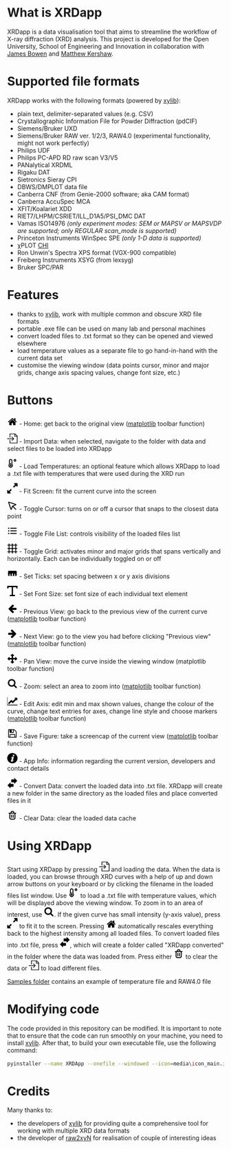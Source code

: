 # What is XRDapp
XRDapp is a data visualisation tool that aims to streamline the workflow of X-ray diffraction (XRD) analysis. This project is developed for the Open University, School of Engineering and Innovation in collaboration with [James Bowen](https://www.linkedin.com/in/bowenjames/) and [Matthew Kershaw](https://www.linkedin.com/in/matt-kershaw-47634b57/). 
# Supported file formats
XRDapp works with the following formats (powered by [xylib](https://github.com/wojdyr/xylib/tree/master)):
- plain text, delimiter-separated values (e.g. CSV)
- Crystallographic Information File for Powder Diffraction (pdCIF)
- Siemens/Bruker UXD
- Siemens/Bruker RAW ver. 1/2/3, RAW4.0 (experimental functionality, might not work perfectly)
- Philips UDF
- Philips PC-APD RD raw scan V3/V5
- PANalytical XRDML
- Rigaku DAT
- Sietronics Sieray CPI
- DBWS/DMPLOT data file
- Canberra CNF (from Genie-2000 software; aka CAM format)
- Canberra AccuSpec MCA
- XFIT/Koalariet XDD
- RIET7/LHPM/CSRIET/ILL_D1A5/PSI_DMC DAT
- Vamas ISO14976 _(only experiment modes: SEM or MAPSV or MAPSVDP are supported; only REGULAR scan_mode is supported)_
- Princeton Instruments WinSpec SPE _(only 1-D data is supported)_
- χPLOT [CHI](http://www.esrf.eu/computing/scientific/FIT2D/FIT2D_REF/node115.html#SECTION0001851500000000000000)
- Ron Unwin's Spectra XPS format (VGX-900 compatible)
- Freiberg Instruments XSYG (from lexsyg)
- Bruker SPC/PAR
# Features
- thanks to [xylib](https://github.com/wojdyr/xylib/tree/master), work with multiple common and obscure XRD file formats
- portable .exe file can be used on many lab and personal machines
- convert loaded files to .txt format so they can be opened and viewed elsewhere
- load temperature values as a separate file to go hand-in-hand with the current data set
- customise the viewing window (data points cursor, minor and major grids, change axis spacing values, change font size, etc.)
# Buttons
<img src="media/mpl_home_large.png" width="24px" /> - Home: get back to the original view ([matplotlib](https://github.com/matplotlib/matplotlib) toolbar function)

<img src="media/import-content.png" width="24px" /> - Import Data: when selected, navigate to the folder with data and select files to be loaded into XRDapp

<img src="media/temperature-low.png" width="24px" /> - Load Temperatures: an optional feature which allows XRDapp to load a .txt file with temperatures that were used during the XRD run

<img src="media/stretch-vertically.png" width="24px" /> - Fit Screen: fit the current curve into the screen

<img src="media/cursor.png" width="24px" /> - Toggle Cursor: turns on or off a cursor that snaps to the closest data point

<img src="media/toggle-list-icon.png" width="24px" /> - Toggle File List: controls visibility of the loaded files list

<img src="media/toggle-grid-icon.png" width="24px" /> - Toggle Grid: activates minor and major grids that spans vertically and horizontally. Each can be individually toggled on or off

<img src="media/set-ticks-icon.png" width="24px" /> - Set Ticks: set spacing between x or y axis divisions

<img src="media/font-size-icon.png" width="24px" /> - Set Font Size: set font size of each individual text element

<img src="media/mpl_back_large.png" width="24px" /> - Previous View: go back to the previous view of the current curve ([matplotlib](https://github.com/matplotlib/matplotlib) toolbar function)

<img src="media/mpl_forward_large.png" width="24px" /> - Next View: go to the view you had before clicking "Previous view" ([matplotlib](https://github.com/matplotlib/matplotlib) toolbar function)

<img src="media/mpl_move_large.png" width="24px" /> - Pan View: move the curve inside the viewing window (matplotlib toolbar function)

<img src="media/mpl_zoom.png" width="24px" /> - Zoom: select an area to zoom into ([matplotlib](https://github.com/matplotlib/matplotlib) toolbar function)

<img src="media/mpl_axis.png" width="24px" /> - Edit Axis: edit min and max shown values, change the colour of the curve, change text entries for axes, change line style and choose markers ([matplotlib](https://github.com/matplotlib/matplotlib) toolbar function)

<img src="media/mpl_filesave_large.png" width="24px" /> - Save Figure: take a screencap of the current view ([matplotlib](https://github.com/matplotlib/matplotlib) toolbar function)


<img src="media/info-icon.png" width="24px" /> - App Info: information regarding the current version, developers and contact details

<img src="media/convert-icon.png" width="24px" /> - Convert Data: convert the loaded data into .txt file. XRDapp will create a new folder in the same directory as the loaded files and place converted files in it

<img src="media/clear-data-icon.png" width="24px" /> - Clear Data: clear the loaded data cache

# Using XRDapp
Start using XRDapp by pressing <img src="media/import-content.png" width="24px" /> and loading the data. When the data is loaded, you can browse through XRD curves with a help of up and down arrow buttons on your keyboard or by clicking the filename in the loaded files list window. Use <img src="media/temperature-low.png" width="24px" /> to load a .txt file with temperature values, which will be displayed above the viewing window. To zoom in to an area of interest, use <img src="media/mpl_zoom.png" width="24px" />. If the given curve has small intensity (y-axis value), press <img src="media/stretch-vertically.png" width="24px" /> to fit it to the screen. Pressing <img src="media/mpl_home_large.png" width="24px" /> automatically rescales everything back to the highest intensity among all loaded files. To convert loaded files into .txt file, press <img src="media/convert-icon.png" width="24px" />, which will create a folder called "XRDapp converted" in the folder where the data was loaded from. Press either <img src="media/clear-data-icon.png" width="24px" /> to clear the data or <img src="media/import-content.png" width="24px" /> to load different files.

[Samples folder](samples/) contains an example of temperature file and RAW4.0 file

# Modifying code
The code provided in this repository can be modified. It is important to note that to ensure that the code can run smoothly on your machine, you need to install [xylib](https://github.com/wojdyr/xylib/tree/master). After that, to build your own executable file, use the following command:
```bash
pyinstaller --name XRDApp --onefile --windowed --icon=media\icon_main.ico --add-data "media;media" xrdapp.py
```
# Credits
Many thanks to:
- the developers of [xylib](https://github.com/wojdyr/xylib) for providing quite a comprehensive tool for working with multiple XRD data formats
- the developer of [raw2xyN](https://github.com/MarcoVando/raw2xyN) for realisation of couple of interesting ideas
